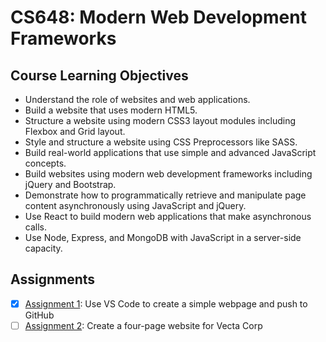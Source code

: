 # CS648: Modern Web Development Frameworks

## Course Learning Objectives
* Understand the role of websites and web applications. 
* Build a website that uses modern HTML5.
* Structure a website using modern CSS3 layout modules including Flexbox and Grid layout.
* Style and structure a website using CSS Preprocessors like SASS.
* Build real-world applications that use simple and advanced JavaScript concepts.
* Build websites using modern web development frameworks including jQuery and Bootstrap.
* Demonstrate how to programmatically retrieve and manipulate page content asynchronously using JavaScript and jQuery.
* Use React to build modern web applications that make asynchronous calls.
* Use Node, Express, and MongoDB with JavaScript in a server-side capacity.

## Assignments
- [x] [Assignment 1](/assignment1): Use VS Code to create a simple webpage and push to GitHub
- [ ] [Assignment 2](/assignment2): Create a four-page website for Vecta Corp
